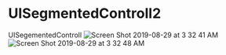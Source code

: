 # UISegmentedControll2
UISegementedControll
![Screen Shot 2019-08-29 at 3 32 41 AM](https://user-images.githubusercontent.com/53354158/63903440-b44f6b00-ca0d-11e9-9582-9a65c3db3e22.png)
![Screen Shot 2019-08-29 at 3 32 48 AM](https://user-images.githubusercontent.com/53354158/63903442-b44f6b00-ca0d-11e9-91a1-983a767106b7.png)

